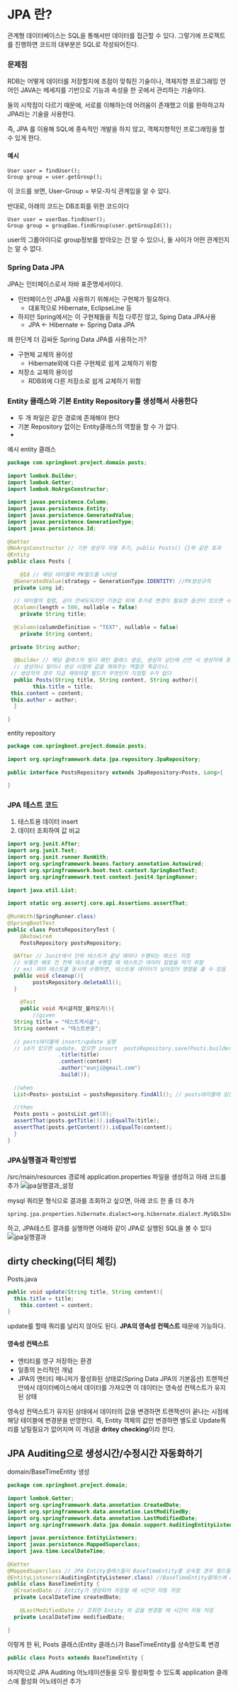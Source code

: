 
# JPA 란?

관계형 데이터베이스는 SQL을 통해서만 데이터를 접근할 수 있다.
그렇기에 프로젝트를 진행하면 코드의 대부분은 SQL로 작성되어진다.

### 문제점
RDB는 어떻게 데이터를 저장할지에 초점이 맞춰진 기술이나,
객체지향 프로그래밍 언어인 JAVA는 메세지를 기반으로 기능과 속성을 한 곳에서 관리하는 기술이다.

둘의 시작점이 다르기 때문에, 서로를 이해하는데 어려움이 존재했고 이를 완하하고자 JPA라는 기술을 사용한다.

즉, JPA 를 이용해 SQL에 종속적인 개발을 하지 않고, 객체지향적인 프로그래밍을 할 수 있게 한다.

#### 예시
```
User user = findUser();
Group group = user.getGroup();
```
이 코드를 보면, User-Group = 부모-자식 관계임을 알 수 있다.

반대로, 아래의 코드는 DB조회를 위한 코드이다
```
User user = userDao.findUser();
Group group = groupDao.findGroup(user.getGroupId());
```
user의 그룹아이디로 group정보를 받아오는 건 알 수 있으나, 둘 사이가 어떤 관계인지는 알 수 없다.


### Spring Data JPA
JPA는 인터페이스로서 자바 표준명세서이다.
* 인터페이스인 JPA를 사용하기 위해서는 구현체가 필요하다.
	* 대표적으로 Hibernate, EclipseLine 등
* 하지만 Spring에서는 이 구현체들을 직접 다루진 않고, Sping Data JPA사용
	* JPA <- Hibernate <- Spring Data JPA

왜 한단계 더 감싸둔 Spring Data JPA를 사용하는가?
* 구현체 교체의 용이성
	* Hibernate외에 다른 구현체로 쉽게 교체하기 위함
* 저장소 교체의 용이성
	* RDB외에 다른 저장소로 쉽게 교체하기 위함


### Entity 클래스와 기본 Entity Repository를 생성해서 사용한다

* 두 개 파일은 같은 경로에 존재해야 한다
* 기본 Repository 없이는 Entity클래스의 역할을 할 수 가 없다.
* 
예시 entity 클래스
```java
package com.springboot.project.domain.posts;  
  
import lombok.Builder;  
import lombok.Getter;  
import lombok.NoArgsConstructor;  
  
import javax.persistence.Column;  
import javax.persistence.Entity;  
import javax.persistence.GeneratedValue;  
import javax.persistence.GenerationType;  
import javax.persistence.Id;  
  
@Getter  
@NoArgsConstructor // 기본 생성자 자동 추가, public Posts() {}와 같은 효과  
@Entity  
public class Posts {  
  
    @Id // 해당 테이블의 PK필드를 나타냄  
  @GeneratedValue(strategy = GenerationType.IDENTITY) //PK생성규칙  
  private Long id;  
  
  // 테이블의 컬럼, 굳이 안써도되지만 기본값 외에 추가로 변경이 필요한 옵션이 있으면 사용  
  @Column(length = 500, nullable = false)  
    private String title;  
  
  @Column(columnDefinition = "TEXT", nullable = false)  
    private String content;  
  
 private String author;  
  
  @Builder // 해당 클래스의 빌더 패턴 클래스 생성, 생성자 상단에 선언 시 생성자에 포함된 필드만 빌더  
  // 생성자나 빌더나 생성 시점에 값을 채워주는 역할은 똑같으나,  
 // 생성자의 경우 지금 채워야할 필드가 무엇인지 지정할 수가 없다  
  public Posts(String title, String content, String author){  
        this.title = title;  
 this.content = content;  
 this.author = author;  
  }  
  
}
```

entity repository
```java
package com.springboot.project.domain.posts;  
  
import org.springframework.data.jpa.repository.JpaRepository;  
  
public interface PostsRepository extends JpaRepository<Posts, Long>{  
  
}
```

### JPA 테스트 코드

1. 테스트용 데이터 insert
2. 데이터 조회하여 값 비교

```java
import org.junit.After;  
import org.junit.Test;  
import org.junit.runner.RunWith;  
import org.springframework.beans.factory.annotation.Autowired;  
import org.springframework.boot.test.context.SpringBootTest;  
import org.springframework.test.context.junit4.SpringRunner;  
  
import java.util.List;  
  
import static org.assertj.core.api.Assertions.assertThat;  
  
@RunWith(SpringRunner.class)  
@SpringBootTest  
public class PostsRepositoryTest {  
    @Autowired  
    PostsRepository postsRepository;  
  
  @After // Junit에서 단위 테스트가 끝날 때마다 수행되는 메소드 지정  
  // 보통은 배포 전 전체 테스트를 수행할 때 테스트간 데이터 침범을 막기 위함  
  // ex) 여러 테스트를 동시에 수행하면, 테스트용 데이터가 남아있어 영향을 줄 수 있음  
  public void cleanup(){  
        postsRepository.deleteAll();  
  }  
  
    @Test  
    public void 게시글저장_불러오기(){  
        //given  
  String title = "테스트게시글";  
  String content = "테스트본문";  
  
  // posts테이블에 insert/update 실행  
  // id가 있으면 update, 없으면 insert  postsRepository.save(Posts.builder()  
                .title(title)  
                .content(content)  
                .author("eunji@gmail.com")  
                .build());  
  
  //when  
  List<Posts> postsList = postsRepository.findAll(); // posts테이블에 있는 모든 데이터 조회  
  
  //then  
  Posts posts = postsList.get(0);  
  assertThat(posts.getTitle()).isEqualTo(title);  
  assertThat(posts.getContent()).isEqualTo(content);  
  }  
}
```

### JPA실행결과 확인방법

/src/main/resources 경로에 application.properties 파일을 생성하고 아래 코드를 추가
![jpa실행결과_설정](https://github.com/smeil123/CS_Study/blob/master/image/jpa실행결과_설정.PNG)

mysql 쿼리문 형식으로 결과를 조회하고 싶으면, 아래 코드 한 줄 더 추가
```
spring.jpa.properties.hibernate.dialect=org.hibernate.dialect.MySQL5InnoDBDialect
```


하고, JPA테스트 결과를 실행하면 아래와 같이 JPA로 실행된 SQL을 볼 수 있다
![jpa실행결과](https://github.com/smeil123/CS_Study/blob/master/image/jpa실행결과.PNG)



## dirty checking(더티 체킹)

Posts.java
```java
public void update(String title, String content){  
  this.title = title;  
    this.content = content;  
}
```

update를 할때 쿼리를 날리지 않아도 된다. **JPA의 영속성 컨텍스트** 때문에 가능하다.

#### 영속성 컨텍스트 
 * 엔티티를 영구 저장하는 환경
* 일종의 논리적인 개념
* JPA의 엔티티 매니저가 활성화된 상태로(Spring Data JPA의 기본옵션) 트랜잭션 안에서 데이터베이스에서 데이터를 가져오면 이 데이터는 영속성 컨텍스트가 유지된 상태

영속성 컨텍스트가 유지된 상태에서 데이터의 값을 변경하면 트랜잭션이 끝나는 시점에 해당 테이블에 변경분을 반영한다.
즉, Entity 객체의 값만 변경하면 별도로 Update쿼리를 날릴필요가 없어지며 이 개념을 **dritey checking**이라 한다.


## JPA Auditing으로 생성시간/수정시간 자동화하기

domain/BaseTimeEntity 생성
```java
package com.springboot.project.domain;  
  
import lombok.Getter;  
import org.springframework.data.annotation.CreatedDate;  
import org.springframework.data.annotation.LastModifiedBy;  
import org.springframework.data.annotation.LastModifiedDate;  
import org.springframework.data.jpa.domain.support.AuditingEntityListener;  
  
import javax.persistence.EntityListeners;  
import javax.persistence.MappedSuperclass;  
import java.time.LocalDateTime;  
  
@Getter  
@MappedSuperclass // JPA Entity클래스들이 BaseTimeEntity를 상속할 경우 필드들도 컬럼으로 인식하도록  
@EntityListeners(AuditingEntityListener.class) //BaseTimeEntity클래스에 Auditing기능을 포함  
public class BaseTimeEntity {  
  @CreatedDate // Entity가 생성되어 저장될 때 시간이 자동 저장  
  private LocalDateTime createdDate;  
  
    @LastModifiedDate // 조회한 Entity 의 값을 변경할 때 시간이 자동 저장  
  private LocalDateTime modifiedDate;  
  
}
```

이렇게 한 뒤, Posts 클래스(Entity 클래스)가 BaseTimeEntity를 상속받도록 변경
```java
public class Posts extends BaseTimeEntity {
```

마지막으로 JPA Auditing 어노테이션들을 모두 활성화할 수 있도록 application 클래스에 활성화 어노테이션 추가
<!--stackedit_data:
eyJoaXN0b3J5IjpbMjAxNzY2NjcxMywtNDAyMTg3MDE0LDE5OD
k0MzIxMDUsLTE1MDAzMjgxOTgsMTY5MzA4NjIzNCwtMjA4MDA1
ODEwMywxMzgxOTE1NzkyXX0=
-->